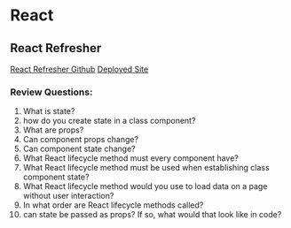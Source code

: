 #  React

## React Refresher

[React Refresher Github](https://github.com/rkgallaway/react-refresher/blob/main/README.md)
[Deployed Site](https://jocular-marzipan-d44cbf.netlify.app/)

### Review Questions:
1. What is state?
1. how do you create state in a class component?
1. What are props?
1. Can component props change?
1. Can component state change?
1. What React lifecycle method must every component have?
1. What React lifecycle method must be used when establishing class component state?
1. What React lifecycle method would you use to load data on a page without user interaction?
1. In what order are React lifecycle methods called?
1. can state be passed as props?  If so, what would that look like in code?

